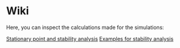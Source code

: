 # Wiki

Here, you can inspect the calculations made for the simulations:

[Stationary point and stability analysis](pictures/photo_2019-06-16_19-02-33.jpg)
[Examples for stability analysis](pictures/photo_2019-06-16_19-02-32.jpg)